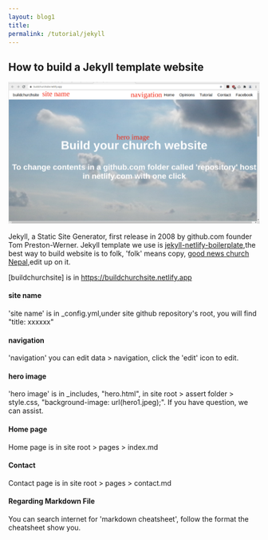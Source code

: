 ```yaml
---
layout: blog1
title: 
permalink: /tutorial/jekyll
---
```


## How to build a Jekyll template website

![jekyll](/tutorial/img/front.png)

Jekyll, a Static Site Generator, first release in 2008 by github.com founder Tom Preston-Werner. Jekyll template we use is 
[jekyll-netlify-boilerplate](https://github.com/danurbanowicz/jekyll-netlify-boilerplate),the best way to build website is to folk, 'folk' means copy, [good news church Nepal](https://github.com/goodnewschurchnp/jekyll-netlify-boilerplate),edit up on it.

[buildchurchsite] is in https://buildchurchsite.netlify.app

#### site name

'site name' is in _config.yml,under site github repository's root, you will find "title: xxxxxx"

#### navigation

'navigation' you can edit data > navigation, click the 'edit' icon to edit.

#### hero image

'hero image' is in _includes, "hero.html", in site root > assert folder > style.css, "background-image:  url(hero1.jpeg);". If you have question, we can assist.

#### Home page

Home page is in site root > pages > index.md

#### Contact

Contact page is in site root > pages > contact.md

#### Regarding Markdown File

You can search internet for 'markdown cheatsheet', follow the format the cheatsheet show you.
